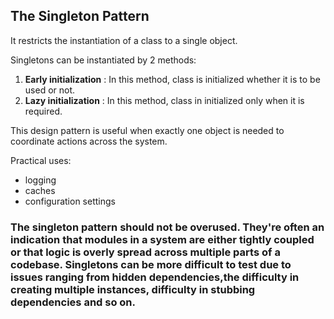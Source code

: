 ## The Singleton Pattern

It restricts the instantiation of a class to a single object.

Singletons can be instantiated by 2 methods:

1. **Early initialization** : In this method, class is initialized whether it is to be used or not. 
2. **Lazy initialization** : In this method, class in initialized only when it is required.

This design pattern is useful when exactly one object is needed to coordinate actions across the system.

Practical uses:
- logging
- caches
- configuration settings

### The singleton pattern should not be overused. They're often an indication that modules in a system are either tightly coupled or that logic is overly spread across multiple parts of a codebase. Singletons can be more difficult to test due to issues ranging from hidden dependencies,the difficulty in creating multiple instances, difficulty in stubbing dependencies and so on.